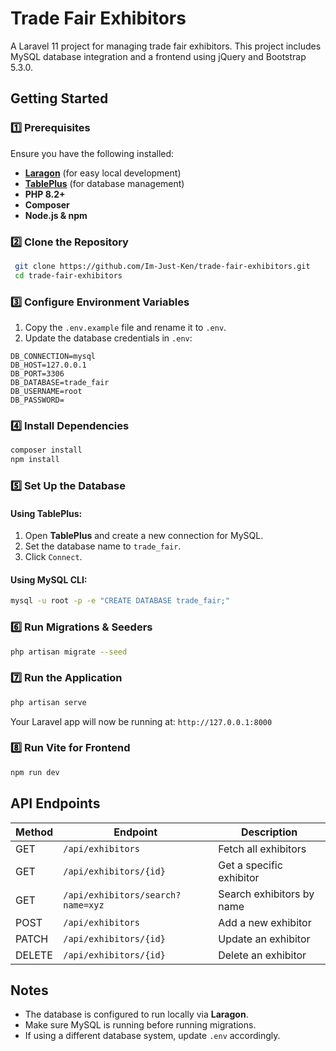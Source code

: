 # Trade Fair Exhibitors

A Laravel 11 project for managing trade fair exhibitors. This project includes MySQL database integration and a frontend using jQuery and Bootstrap 5.3.0.

## Getting Started

### 1️⃣ Prerequisites

Ensure you have the following installed:

-   **[Laragon](https://laragon.org/)** (for easy local development)
-   **[TablePlus](https://tableplus.com/)** (for database management)
-   **PHP 8.2+**
-   **Composer**
-   **Node.js & npm**

### 2️⃣ Clone the Repository

```sh
 git clone https://github.com/Im-Just-Ken/trade-fair-exhibitors.git
 cd trade-fair-exhibitors
```

### 3️⃣ Configure Environment Variables

1. Copy the `.env.example` file and rename it to `.env`.
2. Update the database credentials in `.env`:

```env
DB_CONNECTION=mysql
DB_HOST=127.0.0.1
DB_PORT=3306
DB_DATABASE=trade_fair
DB_USERNAME=root
DB_PASSWORD=
```

### 4️⃣ Install Dependencies

```sh
composer install
npm install
```

### 5️⃣ Set Up the Database

#### Using **TablePlus**:

1. Open **TablePlus** and create a new connection for MySQL.
2. Set the database name to `trade_fair`.
3. Click `Connect`.

#### Using **MySQL CLI**:

```sh
mysql -u root -p -e "CREATE DATABASE trade_fair;"
```

### 6️⃣ Run Migrations & Seeders

```sh
php artisan migrate --seed
```

### 7️⃣ Run the Application

```sh
php artisan serve
```

Your Laravel app will now be running at: `http://127.0.0.1:8000`

### 8️⃣ Run Vite for Frontend

```sh
npm run dev
```

## API Endpoints

| Method | Endpoint                          | Description               |
| ------ | --------------------------------- | ------------------------- |
| GET    | `/api/exhibitors`                 | Fetch all exhibitors      |
| GET    | `/api/exhibitors/{id}`            | Get a specific exhibitor  |
| GET    | `/api/exhibitors/search?name=xyz` | Search exhibitors by name |
| POST   | `/api/exhibitors`                 | Add a new exhibitor       |
| PATCH  | `/api/exhibitors/{id}`            | Update an exhibitor       |
| DELETE | `/api/exhibitors/{id}`            | Delete an exhibitor       |

## Notes

-   The database is configured to run locally via **Laragon**.
-   Make sure MySQL is running before running migrations.
-   If using a different database system, update `.env` accordingly.
